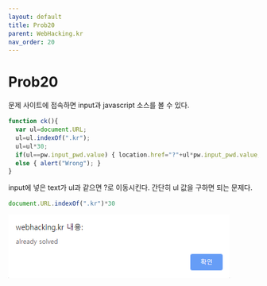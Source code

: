 ```yaml
---
layout: default
title: Prob20
parent: WebHacking.kr
nav_order: 20
---
```


# Prob20

문제 사이트에 접속하면 input과 javascript 소스를 볼 수 있다.

```javascript
function ck(){
  var ul=document.URL;
  ul=ul.indexOf(".kr");
  ul=ul*30;
  if(ul==pw.input_pwd.value) { location.href="?"+ul*pw.input_pwd.value; }
  else { alert("Wrong"); }
}
```
input에 넣은 text가 ul과 같으면 ?로 이동시킨다. 간단히 ul 값을 구하면 되는 문제다.

```javascript
document.URL.indexOf(".kr")*30
```

![clear](/assets/images/webhacking_kr/prob14/1.png)
